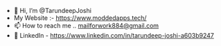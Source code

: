 - 👋 Hi, I’m @TarundeepJoshi
- My Website :- https://www.moddedapps.tech/
- 📫 How to reach me .. mailforwork884@gmail.com 
- 💼 LinkedIn - https://www.linkedin.com/in/tarundeep-joshi-a603b9247

<!---
TarundeepJoshi/TarundeepJoshi is a ✨ special ✨ repository because its `README.md` (this file) appears on your GitHub profile.
You can click the Preview link to take a look at your changes.
--->
